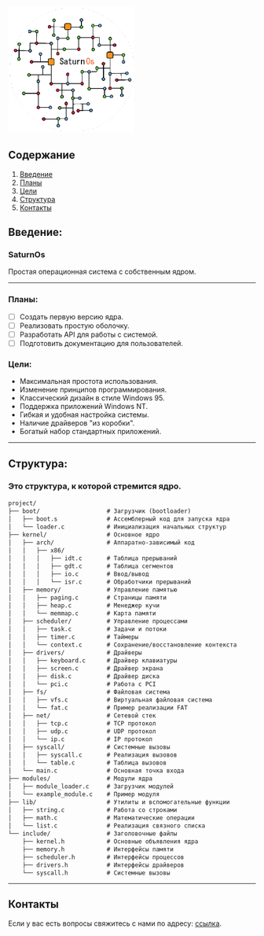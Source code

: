 ### <img src="/icon/SaturnOS.png" alt="icon" width="256">



## Содержание
1. [Введение](#введение)  
2. [Планы](#Планы)  
3. [Цели](#Цели)
4. [Структура](#Структура)
5. [Контакты](#Контакты) 


## Введение:
### SaturnOs

Простая операционная система с собственным ядром. 

---

### **Планы:**
- [ ] Создать первую версию ядра.
- [ ] Реализовать простую оболочку.
- [ ] Разработать API для работы с системой.
- [ ] Подготовить документацию для пользователей.

### **Цели:**
- Максимальная простота использования.
- Изменение принципов программирования.
- Классический дизайн в стиле Windows 95.
- Поддержка приложений Windows NT.
- Гибкая и удобная настройка системы.
- Наличие драйверов "из коробки".
- Богатый набор стандартных приложений.

---
## **Структура:**
### Это структура, к которой стремится ядро.
```
project/
├── boot/                   # Загрузчик (bootloader)
│   ├── boot.s              # Ассемблерный код для запуска ядра
│   └── loader.c            # Инициализация начальных структур
├── kernel/                 # Основное ядро
│   ├── arch/               # Аппаратно-зависимый код
│   │   ├── x86/
│   │   │   ├── idt.c       # Таблица прерываний
│   │   │   ├── gdt.c       # Таблица сегментов
│   │   │   ├── io.c        # Ввод/вывод
│   │   │   └── isr.c       # Обработчики прерываний
│   ├── memory/             # Управление памятью
│   │   ├── paging.c        # Страницы памяти
│   │   ├── heap.c          # Менеджер кучи
│   │   └── memmap.c        # Карта памяти
│   ├── scheduler/          # Управление процессами
│   │   ├── task.c          # Задачи и потоки
│   │   ├── timer.c         # Таймеры
│   │   └── context.c       # Сохранение/восстановление контекста
│   ├── drivers/            # Драйверы
│   │   ├── keyboard.c      # Драйвер клавиатуры
│   │   ├── screen.c        # Драйвер экрана
│   │   ├── disk.c          # Драйвер диска
│   │   └── pci.c           # Работа с PCI
│   ├── fs/                 # Файловая система
│   │   ├── vfs.c           # Виртуальная файловая система
│   │   └── fat.c           # Пример реализации FAT
│   ├── net/                # Сетевой стек
│   │   ├── tcp.c           # TCP протокол
│   │   ├── udp.c           # UDP протокол
│   │   └── ip.c            # IP протокол
│   ├── syscall/            # Системные вызовы
│   │   ├── syscall.c       # Реализация вызовов
│   │   └── table.c         # Таблица вызовов
│   └── main.c              # Основная точка входа
├── modules/                # Модули ядра
│   ├── module_loader.c     # Загрузчик модулей
│   └── example_module.c    # Пример модуля
├── lib/                    # Утилиты и вспомогательные функции
│   ├── string.c            # Работа со строками
│   ├── math.c              # Математические операции
│   └── list.c              # Реализация связного списка
└── include/                # Заголовочные файлы
    ├── kernel.h            # Основные объявления ядра
    ├── memory.h            # Интерфейсы памяти
    ├── scheduler.h         # Интерфейсы процессов
    ├── drivers.h           # Интерфейсы драйверов
    └── syscall.h           # Системные вызовы
```    
---
## Контакты
Если у вас есть вопросы свяжитесь с нами по адресу: [ссылка](https://t.me/YaroPe1).
